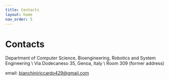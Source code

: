```yaml
---
title: Contacts
layout: home
nav_order: 5
---
```


# Contacts

Department of Computer Science, Bioengineering, Robotics and System Engineering \\
Via Dodecaneso 35, Genoa, Italy \\
Room 309 (former address)

email: [bianchiniriccardo429@gmail.com](mailto:bianchiniriccardo429@gmail.com)
<footer>
<a href="https://www.linkedin.com/in/riccardobianchini2/"><i class="fa-brands fa-linkedin" style="font-size: 44px;"></i></a>

<a href="//github.com/RiccardoBianc"><i class="fa-brands fa-github" style="font-size: 44px;"></i></a>

<a href="https://www.researchgate.net/profile/Riccardo-Bianchini-3?ev=hdr_xprf"><i class="fa-brands fa-researchgate" style="font-size: 44px;"></i></a>

<a href="https://scholar.google.com/citations?user=vl3_fHMAAAAJ&hl=en"><i class="fa-brands fa-google-scholar" style="font-size: 44px;"></i></a>

<a href="https://dblp.org/pid/176/0575.html"><i class="cib-dblp" style="font-size: 44px;"></i></a>

</footer>

